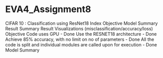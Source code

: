 # EVA4_Assignment8
CIFAR 10 : Classification using ResNet18
Index
Objective
Model Summary
Result Summary
Result Visualizations (misclassification/accuracy/loss)
Objective
Code uses GPU - Done
Use the RESNET18 architecture - Done
Achieve 85% accuracy, with no limit on no of parameters - Done
All the code is split and individual modules are called upon for execution - Done
Model Summary
